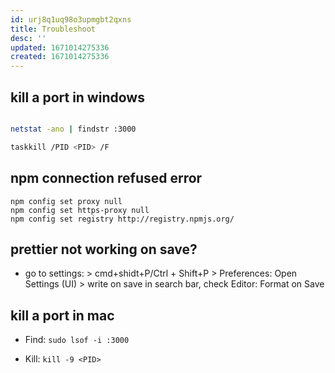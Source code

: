 ```yaml
---
id: urj8q1uq98o3upmgbt2qxns
title: Troubleshoot
desc: ''
updated: 1671014275336
created: 1671014275336
---
```


## kill a port in windows

```bash

netstat -ano | findstr :3000

taskkill /PID <PID> /F
```

## npm connection refused error

```
npm config set proxy null
npm config set https-proxy null
npm config set registry http://registry.npmjs.org/
```

## prettier not working on save?

- go to settings: > cmd+shidt+P/Ctrl + Shift+P > Preferences: Open Settings (UI) > write on save in search bar, check Editor: Format on Save


## kill a port in mac

- Find: `sudo lsof -i :3000`

- Kill: `kill -9 <PID>`
